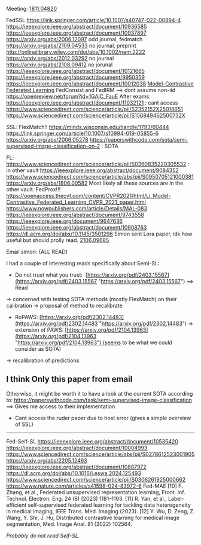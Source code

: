 
Meeting:
[1811.04820](https://arxiv.org/pdf/1811.04820)

FedSSL
https://link.springer.com/article/10.1007/s40747-022-00894-4
https://ieeexplore.ieee.org/abstract/document/10936585
https://ieeexplore.ieee.org/abstract/document/10937897
https://arxiv.org/abs/2006.12097 odd journal, fedmatch
https://arxiv.org/abs/2109.04533 no journal, preprint
http://onlinelibrary.wiley.com/doi/abs/10.1002/nem.2222
https://arxiv.org/abs/2012.03292 no journal
https://arxiv.org/abs/2108.09412 no jorunal
https://ieeexplore.ieee.org/abstract/document/10121665
https://ieeexplore.ieee.org/abstract/document/9950359
https://ieeexplore.ieee.org/abstract/document/10012038
[Model-Contrastive Federated Learning](https://openaccess.thecvf.com/content/CVPR2021/papers/Li_Model-Contrastive_Federated_Learning_CVPR_2021_paper.pdf)
FedConsist and FedIRM --> dont assume non-iid
https://openreview.net/forum?id=1GAjC_FauE
After exams:
https://ieeexplore.ieee.org/abstract/document/11032121 : cant access
https://www.sciencedirect.com/science/article/pii/S2352152X25018651
https://www.sciencedirect.com/science/article/pii/S156849462500732X

SSL:
FlexMatch!!
https://minds.wisconsin.edu/handle/1793/60444
https://link.springer.com/article/10.1007/s10994-019-05855-6
https://arxiv.org/abs/2006.05278
https://paperswithcode.com/sota/semi-supervised-image-classification-on-2 : SOTA

FL:
https://www.sciencedirect.com/science/article/pii/S0360835220305532 : in other vault
https://ieeexplore.ieee.org/abstract/document/9084352
https://www.sciencedirect.com/science/article/abs/pii/S0950705121000381
https://arxiv.org/abs/1806.00582
Most likely all these sources are in the other vault.
FedProx!!!
https://openaccess.thecvf.com/content/CVPR2021/html/Li_Model-Contrastive_Federated_Learning_CVPR_2021_paper.html
https://www.nowpublishers.com/article/Details/MAL-083
https://ieeexplore.ieee.org/abstract/document/9743558
https://ieeexplore.ieee.org/document/9647636
https://ieeexplore.ieee.org/abstract/document/10908763
https://dl.acm.org/doi/abs/10.1145/3501296
Simon sent Lora paper, idk how useful but should prolly read. [2106.09685](https://arxiv.org/pdf/2106.09685)


Email simon: (ALL READ)

I had a couple of interesting reads specifically about Semi-SL:
- Do not trust what you trust:  [https://arxiv.org/pdf/2403.15567](https://arxiv.org/pdf/2403.15567 "https://arxiv.org/pdf/2403.15567") ==> Read

-> concerned with testing SOTA methods (mostly FlexMatch) on their calibration
-> proposal of method to recalibrate

- RoPAWS: [https://arxiv.org/pdf/2302.14483](https://arxiv.org/pdf/2302.14483 "https://arxiv.org/pdf/2302.14483")
-> extension of PAWS: [https://arxiv.org/pdf/2104.13963](https://arxiv.org/pdf/2104.13963 "https://arxiv.org/pdf/2104.13963") (seems to be what we could consider as SOTA)

-> recalibration of predictions 
## I think Only this paper from email
Otherwise, it might be worth it to have a look at the current SOTA according to:
https://paperswithcode.com/task/semi-supervised-image-classification
==> Gives me access to their implementation
- Cant access the ruder paper due to host error (gives a simple overview of SSL)

---

Fed-Self-SL
https://ieeexplore.ieee.org/abstract/document/10535420
https://ieeexplore.ieee.org/abstract/document/10004993
https://www.sciencedirect.com/science/article/abs/pii/S0278612523001905
https://arxiv.org/abs/2205.12493
https://ieeexplore.ieee.org/abstract/document/10887972
https://dl.acm.org/doi/abs/10.1016/j.eswa.2024.125493
https://www.sciencedirect.com/science/article/pii/S0306261925000662
https://www.nature.com/articles/s41598-024-83972-6
Fed-MAE
[10] F. Zhang, et al., Federated unsupervised representation learning, Front. Inf.
Technol. Electron. Eng. 24 (8) (2023) 1181–1193.
[11] R. Yan, et al., Label-efficient self-supervised federated learning for tackling data
heterogeneity in medical imaging, IEEE Trans. Med. Imaging (2023).
[12] Y. Wu, D. Zeng, Z. Wang, Y. Shi, J. Hu, Distributed contrastive learning for medical
image segmentation, Med. Image Anal. 81 (2022) 102564.

*Probably do not read Self-SL.*